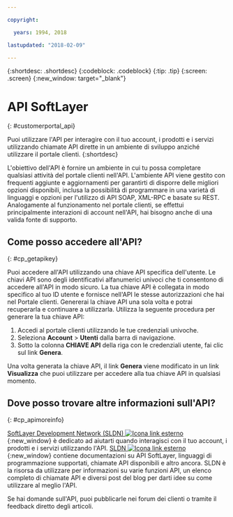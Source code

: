 ```yaml
---

copyright:

  years: 1994, 2018

lastupdated: "2018-02-09"

---
```


{:shortdesc: .shortdesc}
{:codeblock: .codeblock}
{:tip: .tip}
{:screen: .screen}
{:new_window: target="_blank"}


# API SoftLayer
{: #customerportal_api}

Puoi utilizzare l'API per interagire con il tuo account, i prodotti e i servizi utilizzando chiamate API dirette in un ambiente di sviluppo anziché utilizzare il portale clienti.
{:shortdesc}

L'obiettivo dell'API è fornire un ambiente in cui tu possa completare qualsiasi attività del portale clienti nell'API. L'ambiente API viene gestito con frequenti aggiunte e aggiornamenti per garantirti di disporre delle migliori opzioni disponibili, inclusa la possibilità di programmare in una varietà di linguaggi e opzioni per l'utilizzo di API SOAP, XML-RPC e basate su REST. Analogamente al funzionamento nel portale clienti, se effettui principalmente interazioni di account nell'API, hai bisogno anche di una valida fonte di supporto.

## Come posso accedere all'API?
{: #cp_getapikey}

Puoi accedere all'API utilizzando una chiave API specifica dell'utente. Le chiavi API sono degli identificativi alfanumerici univoci che ti consentono di accedere all'API in modo sicuro. La tua chiave API è collegata in modo specifico al tuo ID utente e fornisce nell'API le stesse autorizzazioni che hai nel Portale clienti. Genererai la chiave API una sola volta e potrai recuperarla e continuare a utilizzarla. Utilizza la seguente procedura per generare la tua chiave API:

1. Accedi al portale clienti utilizzando le tue credenziali univoche.
2. Seleziona **Account** > **Utenti** dalla barra di navigazione.
3. Sotto la colonna **CHIAVE API** della riga con le credenziali utente, fai clic sul link **Genera**.

Una volta generata la chiave API, il link **Genera** viene modificato in un link **Visualizza** che puoi utilizzare per accedere alla tua chiave API in qualsiasi momento.

## Dove posso trovare altre informazioni sull'API?
{: #cp_apimoreinfo}

[SoftLayer Development Network (SLDN) ![Icona link esterno](../icons/launch-glyph.svg)](http://sldn.softlayer.com/){:new_window} è dedicato ad aiutarti quando interagisci con il tuo account, i prodotti e i servizi utilizzando l'API. [SLDN ![Icona link esterno](../icons/launch-glyph.svg)](http://sldn.softlayer.com/){:new_window} contiene documentazioni su API SoftLayer, linguaggi di programmazione supportati, chiamate API disponibili e altro ancora. SLDN è la risorsa da utilizzare per informazioni su varie funzioni API, un elenco completo di chiamate API e diversi post del blog per darti idee su come utilizzare al meglio l'API.


Se hai domande sull'API, puoi pubblicarle nei forum dei clienti o tramite il feedback diretto degli articoli.
